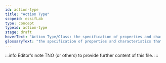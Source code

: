 ```yaml
---
id: action-type
title: "Action Type"
scopeid: essifLab
type: concept
typeid: action-type
stage: draft
hoverText: "Action Type/Class: the specification of properties and characteristics that such Actions must have in order to qualify as instance of that class, or the set of Actions that actually have these properties and characteristics."
glossaryText: "the specification of properties and characteristics that that %%actions^action%% must have in order to qualify as instance of that class, or the set of %%actions^action%% that actually have these properties and characteristics."
---
```


:::info Editor's note
TNO (or others) to provide further content of this file.
:::
